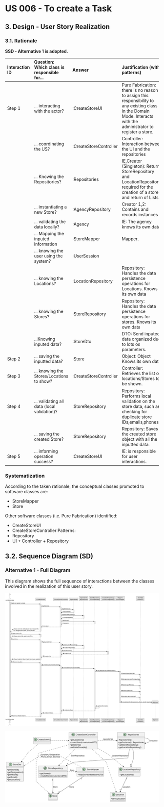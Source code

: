 # US 006 - To create a Task 

## 3. Design - User Story Realization 

### 3.1. Rationale

**SSD - Alternative 1 is adopted.**

| Interaction ID | Question: Which class is responsible for... | Answer                 | Justification (with patterns)                                                                                   |
|:-------------  |:--------------------- |:---------------------|:--------------------------------------------------------------------------------------------------------------|
| Step 1  		 | ... interacting with the actor? | :CreateStoreUI       | Pure Fabrication: there is no reason to assign this responsibility to any existing class in the Domain Mode. Interacts with the administrator to register a store.              |
| 			  		 | ... coordinating the US? | :CreateStoreController | Controller: Interaction between the UI and the repositories             |
| 			  		 | ... Knowing the Repositories? | :Repositories    | IE,Creator (Singleton): Returns StoreRepository and LocationRepository required for the creation of a store and return of Lists. 
| 			  		 | ... instantiating a new Store? | :AgencyRepository    | Creator 1,2: Contains and records instances                                                  |
| 			  		 | ... validating the data locally? | :Agency    | IE: The agency knows its own data                                                  |
| 			  		 | ... Mapping the inputed information  | :StoreMapper   |  Mapper.                     |
| 			  		 | ... knowing the user using the system?  | :UserSession     |                       |
| 			  		 | ... knowing the Locations?  | :LocationRepository     |   Repository: Handles the data persistence operations for Locations. Knows its own data                   |
| 			  		 | ... knowing the Stores?  | :StoreRepository     |  Repository: Handles the data persistence operations for stores. Knows its own data                 |
| |...Knowing inputed data?|:StoreDto |DTO: Send inputed data organized due to lots os parameters.|
| Step 2  		 | ... saving the inputted data? | :Store     | Object: Object Knows its own data                                               |
| Step 3  		 | ... knowing the Stores/Locations to show? | :CreateStoreController | Controller: Retrieves the list of locations/Stores to be shown.        |
| Step 4	 | ... validating all data (local validation)? | :StoreRepository     | Repository: Performs local validation on the store data, such as checking for duplicate store IDs,emails,phones...             |
| 			  		 | ... saving the created Store? | :StoreRepository     | Repository: Saves the created store object with all the inputted data.                                        |
| Step 5  		 | ... informing operation success?| :CreateStoreUI       | IE: is responsible for user interactions.         |
### Systematization ##

According to the taken rationale, the conceptual classes promoted to software classes are: 

 * StoreMapper
 * Store

Other software classes (i.e. Pure Fabrication) identified: 

 * CreateStoreUI  
 * CreateStoreController
Patterns:
 * Repository
 * UI + Controller + Repository


## 3.2. Sequence Diagram (SD)

### Alternative 1 - Full Diagram

This diagram shows the full sequence of interactions between the classes involved in the realization of this user story.

![Sequence Diagram - Full](svg/us005-sequence-diagram-full.svg)


![Class Diagram](svg/us005-class-diagram.svg)